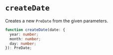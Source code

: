 # `createDate`

Creates a new `PreDate` from the given parameters.

```ts
function createDate(date: {
  year: number;
  month: number;
  day: number;
}): PreDate;
```
